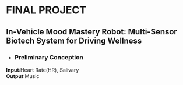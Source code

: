# FINAL PROJECT

## In-Vehicle Mood Mastery Robot: Multi-Sensor Biotech System for Driving Wellness
+ ### Preliminary Conception
**Input**:Heart Rate(HR), Salivary <br>
**Output**:Music <br>

